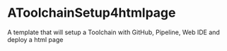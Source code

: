# AToolchainSetup4htmlpage
A template that will setup a Toolchain with GitHub, Pipeline, Web IDE and deploy a html page
